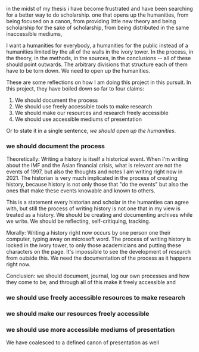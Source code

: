in the midst of my thesis i have become frustrated and have been searching for a
better way to do scholarship. one that opens up the humanities, from being
focused on a canon, from providing little new theory and being scholarship for
the sake of scholarship, from being distributed in the same inaccessible
mediums,

I want a humanities for everybody, a humanities for the public instead of a
humanities limited by the all of the walls in the ivory tower. In the process,
in the theory, in the methods, in the sources, in the conclusions -- all of
these should point outwards. The arbitrary divisions that structure each of them
have to be torn down. We need to open up the humanities.

These are some reflections on how I am doing this project in this pursuit. In
this project, they have boiled down so far to four claims:

1. We should document the process
2. We should use freely accessible tools to make research
3. We should make our resources and research freely accessible
4. We should use accessible mediums of presentation

Or to state it in a single sentence, _we should open up the humanities_.

### we should document the process

Theoretically: Writing a history is itself a historical event. When I'm writing
about the IMF and the Asian financial crisis, what is relevant are not the
events of 1997, but also the thoughts and notes I am writing right now in 2021.
The historian is very much implicated in the process of creating history,
because history is not only those that "do the events" but also the ones that
make these events knowable and known to others.

This is a statement every historian and scholar in the humanties can agree with,
but still the process of writing history is not one that in my view is treated
as a history. We should be creating and documenting archives while we write. We
should be reflecting, self-critiquing, tracking.

Morally: Writing a history right now occurs by one person one their computer,
typing away on microsoft word. The process of writing history is locked in the
ivory tower, to only those academicians and putting these characters on the
page. It's impossible to see the development of research from outside this. We
need the documentation of the process as it happens right now.

Conclusion: we should document, journal, log our own processes and how they come
to be; and through all of this make it freely accessible and

### we should use freely accessible resources to make research

### we should make our resources freely accessible

### we should use more accessible mediums of presentation

We have coalesced to a defined canon of presentation as well
